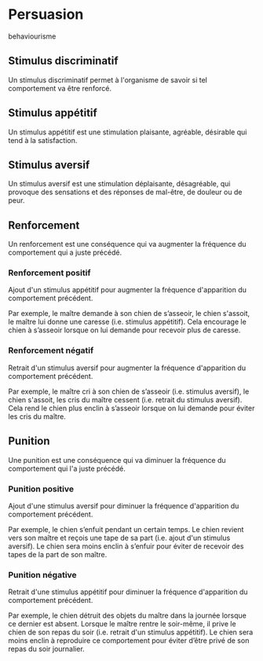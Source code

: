 # Persuasion
behaviourisme

## Stimulus discriminatif

Un stimulus discriminatif permet à l'organisme de savoir si tel comportement va être renforcé. 


## Stimulus appétitif

Un stimulus appétitif est une stimulation plaisante, agréable, désirable qui tend à la satisfaction. 

## Stimulus aversif

Un stimulus aversif est une stimulation déplaisante, désagréable, qui provoque des sensations et des réponses de mal-être, de douleur ou de peur. 

## Renforcement

Un renforcement est une conséquence qui va augmenter la fréquence du comportement qui a juste précédé.

### Renforcement positif

Ajout d'un stimulus appétitif pour augmenter la fréquence d'apparition du comportement précédent.

Par exemple, le maître demande à son chien de s’asseoir, le chien s'assoit, le maître lui donne une caresse (i.e. stimulus appétitif). Cela encourage le chien à s’asseoir lorsque on lui demande pour recevoir plus de caresse.

### Renforcement négatif

Retrait d'un stimulus aversif pour augmenter la fréquence d'apparition du comportement précédent.

Par exemple,  le maître cri à son chien de s’asseoir (i.e. stimulus aversif), le chien s'assoit, les cris du maître cessent (i.e. retrait du stimulus aversif). Cela rend le chien plus enclin à s’asseoir lorsque on lui demande pour éviter les cris du maître.

## Punition

Une punition est une conséquence qui va diminuer la fréquence du comportement qui l'a juste précédé. 

### Punition positive

Ajout d'une stimulus aversif pour diminuer la fréquence d'apparition du comportement précédent.

Par exemple, le chien s’enfuit pendant un certain temps. Le chien revient vers son maître et reçois une tape de sa part  (i.e. ajout d'un stimulus aversif). Le chien sera moins enclin à s’enfuir pour éviter de recevoir des tapes de la part de son maître.

### Punition négative

Retrait d'une stimulus appétitif pour diminuer la fréquence d'apparition du comportement précédent.

Par exemple, le chien détruit des objets du maître dans la journée lorsque ce dernier est absent. Lorsque le maître rentre le soir-même, il prive le chien de son repas du soir (i.e. retrait d'un stimulus appétitif). Le chien sera moins enclin à reproduire ce comportement pour éviter d’être privé de son repas du soir journalier.
